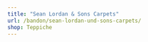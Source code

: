 ```yaml
---
title: "Sean Lordan & Sons Carpets"
url: /bandon/sean-lordan-und-sons-carpets/
shop: Teppiche
---
```

